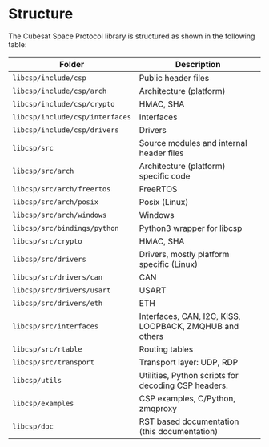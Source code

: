 # Structure

The Cubesat Space Protocol library is structured as shown in the
following table:

| **Folder**                      | **Description**                                     |
|---------------------------------|-----------------------------------------------------|
| `libcsp/include/csp`            | Public header files                                 |
| `libcsp/include/csp/arch`       | Architecture (platform)                             |
| `libcsp/include/csp/crypto`     | HMAC, SHA                                           |
| `libcsp/include/csp/interfaces` | Interfaces                                          |
| `libcsp/include/csp/drivers`    | Drivers                                             |
| `libcsp/src`                    | Source modules and internal header files            |
| `libcsp/src/arch`               | Architecture (platform) specific code               |
| `libcsp/src/arch/freertos`      | FreeRTOS                                            |
| `libcsp/src/arch/posix`         | Posix (Linux)                                       |
| `libcsp/src/arch/windows`       | Windows                                             |
| `libcsp/src/bindings/python`    | Python3 wrapper for libcsp                          |
| `libcsp/src/crypto`             | HMAC, SHA                                           |
| `libcsp/src/drivers`            | Drivers, mostly platform specific (Linux)           |
| `libcsp/src/drivers/can`        | CAN                                                 |
| `libcsp/src/drivers/usart`      | USART                                               |
| `libcsp/src/drivers/eth`        | ETH                                                 |
| `libcsp/src/interfaces`         | Interfaces, CAN, I2C, KISS, LOOPBACK, ZMQHUB and others    |
| `libcsp/src/rtable`             | Routing tables                                      |
| `libcsp/src/transport`          | Transport layer: UDP, RDP                           |
| `libcsp/utils`                  | Utilities, Python scripts for decoding CSP headers. |
| `libcsp/examples`               | CSP examples, C/Python, zmqproxy                    |
| `libcsp/doc`                    | RST based documentation (this documentation)        |
